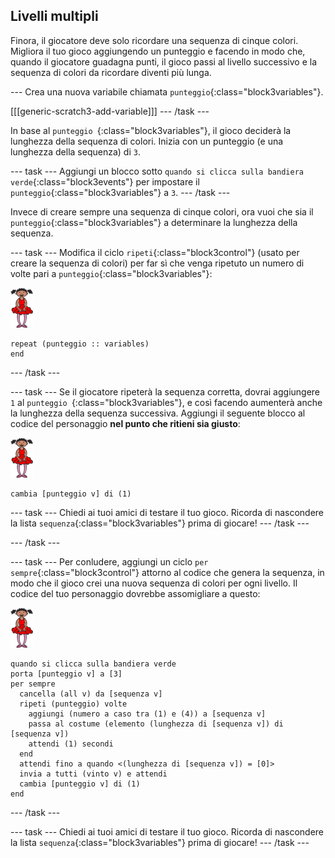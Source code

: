 ## Livelli multipli

Finora, il giocatore deve solo ricordare una sequenza di cinque colori. Migliora il tuo gioco aggiungendo un punteggio e facendo in modo che, quando il giocatore guadagna punti, il gioco passi al livello successivo e la sequenza di colori da ricordare diventi più lunga.

\--- Crea una nuova variabile chiamata `punteggio`{:class="block3variables"}.

[[[generic-scratch3-add-variable]]] \--- /task \---

In base al `punteggio `{:class="block3variables"}, il gioco deciderà la lunghezza della sequenza di colori. Inizia con un punteggio (e una lunghezza della sequenza) di `3`.

\--- task \--- Aggiungi un blocco sotto `quando si clicca sulla bandiera verde`{:class="block3events"} per impostare il `punteggio`{:class="block3variables"} a `3`. \--- /task \---

Invece di creare sempre una sequenza di cinque colori, ora vuoi che sia il `punteggio`{:class="block3variables"} a determinare la lunghezza della sequenza.

\--- task \--- Modifica il ciclo `ripeti`{:class="block3control"} (usato per creare la sequenza di colori) per far sì che venga ripetuto un numero di volte pari a `punteggio`{:class="block3variables"}:

![sprite](images/ballerina.png)

```blocks3
repeat (punteggio :: variables)
end
```

\--- /task \---

\--- task \--- Se il giocatore ripeterà la sequenza corretta, dovrai aggiungere `1` al `punteggio `{:class="block3variables"}, e così facendo aumenterà anche la lunghezza della sequenza successiva. Aggiungi il seguente blocco al codice del personaggio **nel punto che ritieni sia giusto**:

![sprite](images/ballerina.png)

```blocks3
cambia [punteggio v] di (1)
```

\--- task \--- Chiedi ai tuoi amici di testare il tuo gioco. Ricorda di nascondere la lista `sequenza`{:class="block3variables"} prima di giocare! \--- /task \---

\--- /task \---

\--- task \--- Per conludere, aggiungi un ciclo `per sempre`{:class="block3control"} attorno al codice che genera la sequenza, in modo che il gioco crei una nuova sequenza di colori per ogni livello. Il codice del tuo personaggio dovrebbe assomigliare a questo:

![ballerina](images/ballerina.png)

```blocks3
quando si clicca sulla bandiera verde
porta [punteggio v] a [3]
per sempre 
  cancella (all v) da [sequenza v]
  ripeti (punteggio) volte 
    aggiungi (numero a caso tra (1) e (4)) a [sequenza v]
    passa al costume (elemento (lunghezza di [sequenza v]) di [sequenza v])
    attendi (1) secondi
  end
  attendi fino a quando <(lunghezza di [sequenza v]) = [0]>
  invia a tutti (vinto v) e attendi
  cambia [punteggio v] di (1)
end
```

\--- /task \---

\--- task \--- Chiedi ai tuoi amici di testare il tuo gioco. Ricorda di nascondere la lista `sequenza`{:class="block3variables"} prima di giocare! \--- /task \---
